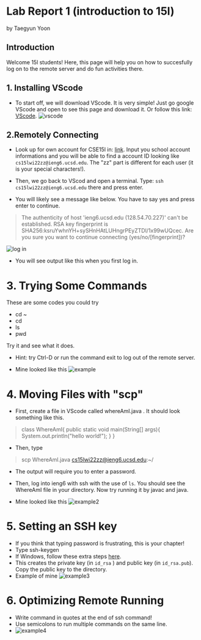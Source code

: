 # Lab Report 1 (introduction to 15l)
by Taegyun Yoon
## Introduction
Welcome 15l students! 
Here, this page will help you on how to succesfully log on to the remote server and do fun activities there. 

## 1. Installing VScode
* To start off, we will download VScode. It is very simple! Just go google VScode and open to see this page and download it. Or follow this link: [VScode](https://code.visualstudio.com/).
![vscode](https://github.com/tag717/cse15l-lab-reports/blob/main/Screen%20Shot%202022-01-13%20at%2020.57.57.png?raw=true)

## 2.Remotely Connecting
* Look up for own account for CSE15l in: [link](https://sdacs.ucsd.edu/~icc/index.php). Input you school account informations and you will be able to find a account ID looking like `cs15lwi22zz@ieng6.ucsd.edu`. The "zz" part is different for each user (it is your special characters!).

* Then, we go back to VScod and open a terminal. Type: `ssh cs15lwi22zz@ieng6.ucsd.edu` there and press enter. 
* You will likely see a message like below. You have to say yes and press enter to continue.
> The authenticity of host 'ieng6.ucsd.edu (128.54.70.227)' can't be established.
RSA key fingerprint is SHA256:ksruYwhnYH+sySHnHAtLUHngrPEyZTDl/1x99wUQcec.
Are you sure you want to continue connecting (yes/no/[fingerprint])? 

![log in](https://github.com/tag717/cse15l-lab-reports/blob/main/Screen%20Shot%202022-01-05%20at%2016.45.07.png?raw=true)
* You will see output like this when you first log in.

# 3. Trying Some Commands
These are some codes you could try
* cd ~
* cd
* ls 
* pwd

Try it and see what it does. 
* Hint: try Ctrl-D or run the command exit to log out of the remote server.

* Mine looked like this ![example](https://github.com/tag717/cse15l-lab-reports/blob/main/Screen%20Shot%202022-01-13%20at%2023.22.28.png?raw=true)

# 4. Moving Files with "scp"

* First, create a file in VScode called whereAmI.java . It should look something like this.

> class WhereAmI{
        public static void main(String[] args){
            System.out.println("hello world!");
        }
}

* Then, type
> scp WhereAmI.java cs15lwi22zz@ieng6.ucsd.edu:~/ 

* The output will require you to enter a password. 

* Then, log into ieng6 with ssh with the use of `ls`. You should see the WhereAmI file in your directory. Now try running it by javac and java.

* Mine looked like this ![example2](https://raw.githubusercontent.com/tag717/cse15l-lab-reports/e3c24401dbf2d344755b28c565af71b54cff2d56/Screen%20Shot%202022-01-05%20at%2017.32.31.png)


# 5. Setting an SSH key
* If you think that typing password is frustrating, this is your chapter! 
* Type ssh-keygen
* If Windows, follow these extra steps [here](https://docs.microsoft.com/en-us/windows-server/administration/openssh/openssh_keymanagement#user-key-generation).
* This creates the private key (in `id_rsa` ) and public key (in `id_rsa.pub`). Copy the public key to the directory.
* Example of mine ![example3](https://raw.githubusercontent.com/tag717/cse15l-lab-reports/2d031e08010f34a91ce4b69402a2a049ee4cf5ff/Screen%20Shot%202022-01-13%20at%2023.55.28.png)
# 6. Optimizing Remote Running
* Write command in quotes at the end of ssh command!
* Use semicolons to run multiple commands on the same line. 
* ![example4](https://raw.githubusercontent.com/tag717/cse15l-lab-reports/1824b889c33fe749be6167ea34b1e9c24bec08ec/Screen%20Shot%202022-01-14%20at%200.32.36.png)
